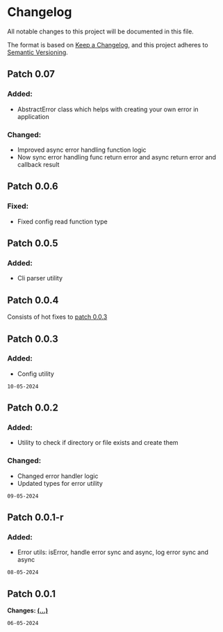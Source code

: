 # Changelog

All notable changes to this project will be documented in this file.

The format is based on [Keep a Changelog](https://keepachangelog.com/en/1.1.0/),
and this project adheres to [Semantic Versioning](https://semver.org/spec/v2.0.0.html).

## Patch 0.07
### Added:
* AbstractError class which helps with creating your own error in application

### Changed:
* Improved async error handling function logic
* Now sync error handling func return error and async return error and callback result

## Patch 0.0.6
### Fixed:
* Fixed config read function type

## Patch 0.0.5
### Added:
* Cli parser utility

## Patch 0.0.4
Consists of hot fixes to [patch 0.0.3](#patch-003)

## Patch 0.0.3
### Added:
* Config utility

`10-05-2024`

## Patch 0.0.2
### Added:
* Utility to check if directory or file exists and create them

### Changed:
* Changed error handler logic
* Updated types for error utility

`09-05-2024`

## Patch 0.0.1-r
### Added:
* Error utils: isError, handle error sync and async, log error sync and async

`08-05-2024`

## Patch 0.0.1
**Changes: [(...)](https://github.com/stbestichhh/stlib-utils/commits/master/?since=2024-05-08&until=2024-05-08)**

`06-05-2024`
